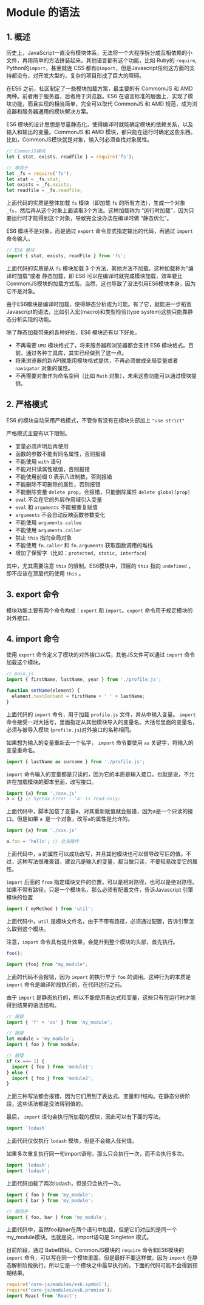 
# Module 的语法

## 1. 概述

历史上，JavaScript一直没有模块体系，无法将一个大程序拆分成互相依赖的小文件，再用简单的方法拼装起来。其他语言都有这个功能，比如 Ruby的 `require`, Python的`import`，甚至就连 CSS 都有`@import`，但是Javascript任何这方面的支持都没有，对开发大型的，复杂的项目形成了巨大的障碍。

在ES6 之前，社区制定了一些模块加载方案，最主要的有 CommomJS 和 AMD 两种。前者用于服务器，后者用于浏览器。ES6 在语言标准的层面上，实现了模块功能，而且实现的相当简单，完全可以取代 CommonJS 和 AMD 规范，成为浏览器和服务器通用的模块解决方案。

ES6 模块的设计思想是尽量静态化，使得编译时就能确定模块的依赖关系，以及输入和输出的变量。CommonJS 和 AMD 模块，都只能在运行时确定这些东西。比如，CommonJS模块就是对象，输入时必须查找对象属性。

```js
// CommonJS模块
let { stat, exists, readfile } = require('fs');

// 等同于
let _fs = require('fs');
let stat = _fs.stat;
let exists = _fs.exists;
let readfile = _fs.readfile;
```

上面代码的实质是整体加载 `fs` 模块（即加载 `fs` 的所有方法），生成一个对象 `_fs`，然后再从这个对象上面读取3个方法。这种加载称为 “运行时加载”，因为只要运行时才能得到这个对象，导致完全没办法在编译时做 “静态优化”。

ES6 模块不是对象，而是通过 `export` 命令显式指定输出的代码，再通过 `import` 命令输入。

```js
// ES6 模块
import { stat, exists, readFile } from 'fs';
```

上面代码的实质是从 `fs` 模块加载 3 个方法，其他方法不加载。这种加载称为“编译时加载”或者 静态加载，即 ES6 可以在编译时就完成模块加载，效率要比 CommomJS模块的加载方式高。当然，这也导致了没法引用ES6模块本身，因为它不是对象。

由于ES6模块是编译时加载，使得静态分析成为可能。有了它，就能进一步拓宽Javascript的语法，比如引入宏(macro)和类型检验(type system)这些只能靠静态分析实现的功能。

除了静态加载带来的各种好处，ES6 模块还有以下好处。

- 不再需要 `UMD` 模块格式了，将来服务器和浏览器都会支持 ES6 模块格式。目前，通过各种工具库，其实已经做到了这一点。
- 将来浏览器的新API就能用模块格式提供，不再必须做成全局变量或者 `navigator` 对象的属性。
- 不再需要对象作为命名空间（比如 `Math` 对象），未来这些功能可以通过模块提供。

## 2. 严格模式

ES6 的模块自动采用严格模式，不管你有没有在模块头部加上 `"use strict"`

严格模式主要有以下限制。

- 变量必须声明后再使用
- 函数的参数不能有同名属性，否则报错
- 不能使用 `with` 语句
- 不能对只读属性赋值，否则报错
- 不能使用前缀 0 表示八进制数，否则报错
- 不能删除不可删除的属性，否则报错
- 不能删除变量 `delete prop`，会报错，只能删除属性 `delete global[prop]`
- `eval` 不会在它的外层作用域引入变量
- `eval` 和 `arguments` 不能被重复赋值
- `arguments` 不会自动反映函数参数变化
- 不能使用 `arguments.callee`
- 不能使用 `arguments.caller`
- 禁止 `this` 指向全局对象
- 不能使用 `fn.caller` 和 `fn.arguments` 获取函数调用的堆栈
- 增加了保留字（比如：`protected, static, interface`)

其中，尤其需要注意 `this` 的限制。ES6模块中，顶层的 `this` 指向 `undefined` ，即不应该在顶层代码使用 `this` 。

## 3. export 命令

模块功能主要有两个命令构成：`export` 和 `import`。`export` 命令用于规定模块的对外接口，

## 4. import 命令

使用 `export` 命令定义了模块的对外接口以后，其他JS文件可以通过 `import` 命令加载这个模块。

```js
// main.js
import { firstName, lastName, year } from './profile.js';

function setName(element) {
  element.textContent = firstName + ' ' + lastName;
}
```

上面代码的 `import` 命令，用于加载 `profile.js` 文件，并从中输入变量。 `import` 命令接受一对大括号，里面指定从其他模块导入的变量名。大括号里面的变量名，必须与被导入模块 (`profile.js`)对外接口的名称相同。

如果想为输入的变量重新去一个名字， `import` 命令要使用 `as` 关键字，将输入的变量重命名。

```js
import { lastName as surname } from './profile.js';
```

`import` 命令输入的变量都是只读的，因为它的本质是输入接口。也就是说，不允许在加载模块的脚本里面，改写接口。

```js
import {a} from './xxx.js'
a = {} // Syntax Error : 'a' is read-only;
```

上面代码中，脚本加载了变量a，对其重新赋值就会报错，因为a是一个只读的接口。但是如果 `a `是一个对象，改写`a`的属性是允许的。

```js
import {a} from './xxx.js'

a.foo = 'hello'; // 合法操作
```

上面代码中，`a` 的属性可以成功改写，并且其他模块也可以督导改写后的值。不过，这种写法很难查错，建议凡是输入的变量，都当做只读，不要轻易改变它的属性。

`import` 后面的 `from` 指定模块文件的位置，可以是相对路径，也可以是绝对路径。如果不带有路径，只是一个模块名，那么必须有配置文件，告诉Javascript 引擎模块的位置

```js
import { myMethod } from 'util';
```

上面代码中，`util` 是模块文件名，由于不带有路径，必须通过配置，告诉引擎怎么取到这个模块。

注意，`import` 命令具有提升效果，会提升到整个模块的头部，首先执行。

```js
foo();

import {foo} from "my_module";
```

上面的代码不会报错，因为 `import` 的执行早于 `foo` 的调用。这种行为的本质是 `import` 命令是编译阶段执行的，在代码运行之前。

由于 `import` 是静态执行的，所以不能使用表达式和变量，这些只有在运行时才能得到结果的语法结构。

```js
// 报错
import { 'f' + 'oo' } from 'my_module';

// 报错
let module = 'my_module';
import { foo } from module;

// 报错
if (x === 1) {
  import { foo } from 'module1';
} else {
  import { foo } from 'module2';
}
```
上面三种写法都会报错，因为它们用到了表达式、变量和if结构。在静态分析阶段，这些语法都是没法得到值的。

最后， `import` 语句会执行所加载的模块，因此可以有下面的写法。

```js
import `lodash`
```

上面代码仅仅执行 `lodash` 模块，但是不会输入任何值。

如果多次重复执行同一句import语句，那么只会执行一次，而不会执行多次。

```js
import 'lodash';
import 'lodash';
```

上面代码加载了两次lodash，但是只会执行一次。

```js
import { foo } from 'my_module';
import { bar } from 'my_module';

// 等同于
import { foo, bar } from 'my_module';
```

上面代码中，虽然foo和bar在两个语句中加载，但是它们对应的是同一个my_module模块。也就是说，import语句是 Singleton 模式。

目前阶段，通过 Babel转码，CommonJS模块的 `require` 命令和ES6模块的 `import` 命令，可以写在同一个模块里面，但是最好不要这样做。因为 `import` 在静态解析阶段执行，所以它是一个模块之中最早执行的。下面的代码可能不会得到预期结果。

```js
require('core-js/modules/es6.symbol');
require('core-js/modules/es6.promise');
import React from 'React';
```

